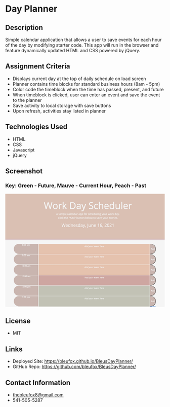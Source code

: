 # Day Planner

## Description ##

Simple calendar application that allows a user to save events for each hour of the day by modifying starter code. This app will run in the browser and feature dynamically updated HTML and CSS powered by jQuery.

## Assignment Criteria ##

* Displays current day at the top of daily schedule on load screen
* Planner contains time blocks for standard business hours (8am - 5pm)
* Color code the timeblock when the time has passed, present, and future
* When timeblock is clicked, user can enter an event and save the event to the planner
* Save activity to local storage with save buttons
* Upon refresh, activities stay listed in planner

## Technologies Used
* HTML
* CSS 
* Javascript
* jQuery

## Screenshot
### Key: Green - Future, Mauve - Current Hour, Peach - Past
![Bleu's Day Planner](images/Screenshot.png)

## License
* MIT

## Links
* Deployed Site: https://bleufox.github.io/BleusDayPlanner/
* GitHub Repo: https://github.com/bleufox/BleusDayPlanner/

## Contact Information
* thebleufox8@gmail.com
* 541-505-5287